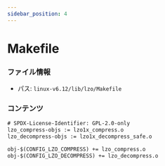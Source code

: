 ```yaml
---
sidebar_position: 4
---
```

# Makefile

### ファイル情報

- パス: `linux-v6.12/lib/lzo/Makefile`

### コンテンツ

```txt
# SPDX-License-Identifier: GPL-2.0-only
lzo_compress-objs := lzo1x_compress.o
lzo_decompress-objs := lzo1x_decompress_safe.o

obj-$(CONFIG_LZO_COMPRESS) += lzo_compress.o
obj-$(CONFIG_LZO_DECOMPRESS) += lzo_decompress.o

```
